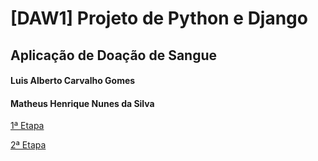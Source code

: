 # [DAW1] Projeto de Python e Django
## Aplicação de Doação de Sangue

#### Luis Alberto Carvalho Gomes
#### Matheus Henrique Nunes da Silva

[1ª Etapa](https://github.com/matheeushns/-DAW1-Projeto-Python-Django/blob/be30acde87ac2129020acf33745bff0bd68956c7/1a%20Etapa.md?plain=1)

[2ª Etapa](https://github.com/matheeushns/-DAW1-Projeto-Python-Django/blob/1115f7f50df292944502f081f203f6ef212ff8f1/2aEtapa.md)
